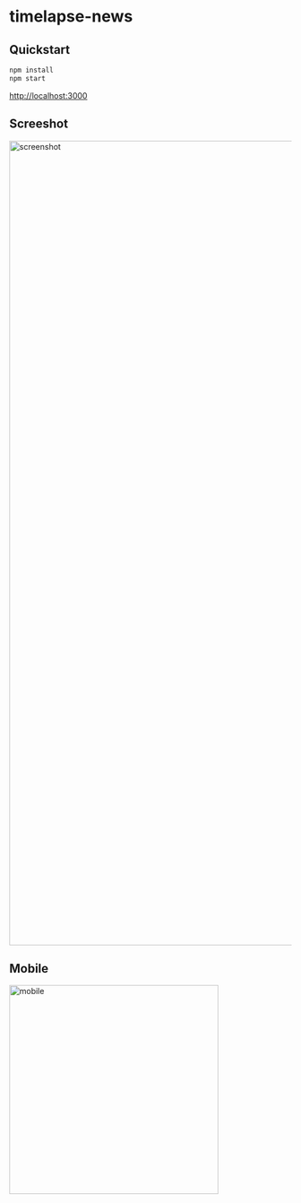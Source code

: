 # timelapse-news

## Quickstart

```sh
npm install
npm start
```

[http://localhost:3000](http://localhost:3000)

## Screeshot

<img width="1436" alt="screenshot" src="https://cloud.githubusercontent.com/assets/1659204/11800799/c8ca64a4-a31a-11e5-97ca-f092821299c9.png">

## Mobile

<img width="373" alt="mobile" src="https://cloud.githubusercontent.com/assets/1659204/11800800/c8cd54e8-a31a-11e5-9582-1f5c8d670912.png">

